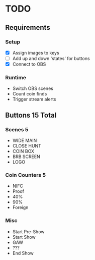 # TODO

## Requirements

### Setup

- [x] Assign images to keys
- [ ] Add up and down 'states' for buttons
- [x] Connect to OBS

### Runtime

- Switch OBS scenes
- Count coin finds
- Trigger stream alerts

## Buttons 15 Total

### Scenes 5

- WIDE MAIN
- CLOSE HUNT
- COIN BOX
- BRB SCREEN
- LOGO

### Coin Counters 5 

- NIFC
- Proof
- 40%
- 90%
- Foreign

### Misc

- Start Pre-Show
- Start Show
- GAW
- ???
- End Show
